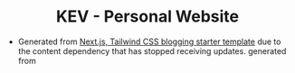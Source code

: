 <h1 align="center">KEV - Personal Website</h1>


- Generated from [Next.js, Tailwind CSS blogging starter template](https://timlrx/tailwind-nextjs-starter-blog) due to the content dependency that has stopped receiving updates.
generated from 